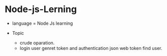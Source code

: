 # Node-js-Lerning

- language = Node Js learning

- Topic 
    * crude oparation.
    * login user genret token and authentication json web token find user.
  